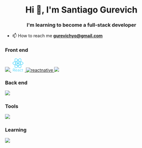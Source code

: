 <h1 align="center">Hi 👋, I'm Santiago Gurevich</h1>
<h3 align="center">I'm learning to become a full-stack developer</h3>

-  📫 How to reach me
**gurevichyo@gmail.com**


<p align="left"></p>

<h3 align="left">Front end</h3>
 <p align="left">
  <a href="https://skillicons.dev">
    <img src="https://skillicons.dev/icons?i=html,css,bootstrap,sass,tailwind,materialui,js,ts" />
     <a href="https://reactjs.org/" target="_blank" rel="noreferrer"> <img src="https://raw.githubusercontent.com/devicons/devicon/master/icons/react/react-original-wordmark.svg" alt="react" width="45" height="45"/> </a> <a href="https://reactnative.dev/" target="_blank" rel="noreferrer"> <img src="https://reactnative.dev/img/header_logo.svg" alt="reactnative" width="45" height="45"/> </a>
  </a>
  <img src="https://skillicons.dev/icons?i=redux,nextjs" />
</p>

<h3 align="left">Back end</h3>

<p align="left">
  <a href="https://skillicons.dev">
    <img src="https://skillicons.dev/icons?i=nodejs,express,python,firebase,mysql,postgres,heroku" />
  </a>
</p>

<h3 align="left">Tools</h3>
<p align="left">
 <a href="https://skillicons.dev">
    <img src="https://skillicons.dev/icons?i=github,git,postman,netlify,figma,vscode " />
  </a>
</p>

<h3 align="left">Learning</h3>
<p align="left">
 <a href="https://skillicons.dev">
    <img src="https://skillicons.dev/icons?i=nodejs,mongodb" />
  </a>



